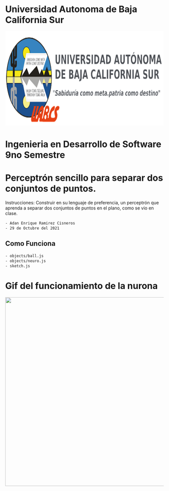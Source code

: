 # Universidad Autonoma de Baja California Sur
<p align="center">
  <img height="300" src="img/uabcs.png">
</p>

# Ingenieria en Desarrollo de Software 9no Semestre
# Perceptrón sencillo para separar dos conjuntos de puntos.

Instrucciones: Construir en su lenguaje de preferencia, un perceptrón que aprenda a separar dos conjuntos de puntos en el plano, como se vio en clase.

    - Adan Enrique Ramirez Cisneros
    - 29 de Octubre del 2021

## Como Funciona
    - objects/ball.js
    - objects/neuro.js
    - sketch.js


# Gif del funcionamiento de la nurona

<p align="center">
  <img width="600" height="600" src="img/perceptron.gif">
</p>